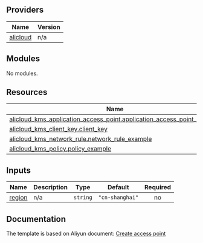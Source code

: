 <!-- BEGIN_TF_DOCS -->
## Providers

| Name | Version |
|------|---------|
| <a name="provider_alicloud"></a> [alicloud](#provider\_alicloud) | n/a |

## Modules

No modules.

## Resources

| Name | Type |
|------|------|
| [alicloud_kms_application_access_point.application_access_point_example](https://registry.terraform.io/providers/aliyun/alicloud/latest/docs/resources/kms_application_access_point) | resource |
| [alicloud_kms_client_key.client_key](https://registry.terraform.io/providers/aliyun/alicloud/latest/docs/resources/kms_client_key) | resource |
| [alicloud_kms_network_rule.network_rule_example](https://registry.terraform.io/providers/aliyun/alicloud/latest/docs/resources/kms_network_rule) | resource |
| [alicloud_kms_policy.policy_example](https://registry.terraform.io/providers/aliyun/alicloud/latest/docs/resources/kms_policy) | resource |

## Inputs

| Name | Description | Type | Default | Required |
|------|-------------|------|---------|:--------:|
| <a name="input_region"></a> [region](#input\_region) | n/a | `string` | `"cn-shanghai"` | no |
<!-- END_TF_DOCS -->
## Documentation
<!-- docs-link --> 

The template is based on Aliyun document: [Create access point](http://help.aliyun.com/document_detail/2572878.htm) 

<!-- docs-link --> 